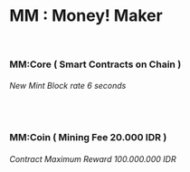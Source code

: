 #   MM : Money! Maker


<br />


###   MM:Core ( Smart Contracts on Chain )
######  New Mint Block rate 6 seconds


<br />


###   MM:Coin ( Mining Fee 20.000 IDR ) 
######  Contract Maximum Reward 100.000.000 IDR
